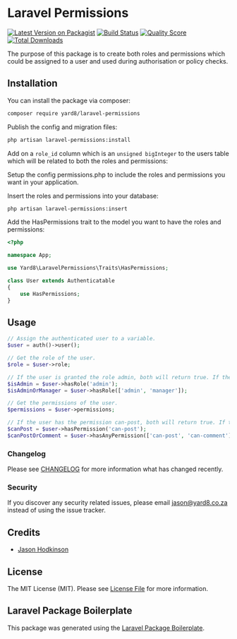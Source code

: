 # Laravel Permissions

[![Latest Version on Packagist](https://img.shields.io/packagist/v/yard8/laravel-permissions.svg?style=flat-square)](https://packagist.org/packages/yard8/laravel-permissions)
[![Build Status](https://img.shields.io/travis/yard8/laravel-permissions/master.svg?style=flat-square)](https://travis-ci.org/yard8/laravel-permissions)
[![Quality Score](https://img.shields.io/scrutinizer/g/yard8/laravel-permissions.svg?style=flat-square)](https://scrutinizer-ci.com/g/yard8/laravel-permissions)
[![Total Downloads](https://img.shields.io/packagist/dt/yard8/laravel-permissions.svg?style=flat-square)](https://packagist.org/packages/yard8/laravel-permissions)

The purpose of this package is to create both roles and permissions which could be assigned to a user and used during authorisation or policy checks.

## Installation

You can install the package via composer:

```bash
composer require yard8/laravel-permissions
```

Publish the config and migration files:

```bash
php artisan laravel-permissions:install
```

Add on a `role_id` column which is an `unsigned bigInteger` to the users table which will be related to both the roles and permissions:

Setup the config permissions.php to include the roles and permissions you want in your application.

Insert the roles and permissions into your database:

```bash
php artisan laravel-permissions:insert
```

Add the HasPermissions trait to the model you want to have the roles and permissions:

``` php
<?php

namespace App;

use Yard8\LaravelPermissions\Traits\HasPermissions;

class User extends Authenticatable
{
    use HasPermissions;
}
```

## Usage

``` php
// Assign the authenticated user to a variable.
$user = auth()->user();

// Get the role of the user.
$role = $user->role;

// If the user is granted the role admin, both will return true. If the user has neither of these roles they will both return false.
$isAdmin = $user->hasRole('admin');
$isAdminOrManager = $user->hasRole(['admin', 'manager']);

// Get the permissions of the user.
$permissions = $user->permissions;

// If the user has the permission can-post, both will return true. If the user has neither of these permissions, they will both return false.
$canPost = $user->hasPermission('can-post');
$canPostOrComment = $user->hasAnyPermission(['can-post', 'can-comment']);
```

### Changelog

Please see [CHANGELOG](CHANGELOG.md) for more information what has changed recently.

### Security

If you discover any security related issues, please email jason@yard8.co.za instead of using the issue tracker.

## Credits

- [Jason Hodkinson](https://github.com/yard8)

## License

The MIT License (MIT). Please see [License File](LICENSE.md) for more information.

## Laravel Package Boilerplate

This package was generated using the [Laravel Package Boilerplate](https://laravelpackageboilerplate.com).
